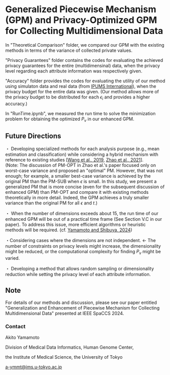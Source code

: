 # Generalized Piecewise Mechanism (GPM) and Privacy-Optimized GPM for Collecting Multidimensional Data

In "Theoretical Comparison" folder, we compared our GPM with the existing methods in terms of the variance of collected private values.

"Privacy Guarantees" folder contains the codes for evaluating the achieved privacy guarantees for the entire (multidimensinal) data, when the privacy level regarding each attribute information was respectively given.

"Accuracy" folder provides the codes for evaluating the utility of our method using simulaton data and real data (from [IPUMS International](https://international.ipums.org/international/)), when the privacy budget for the entire data was given. (Our method allows more of the privacy budget to be distributed for each $\epsilon_i$ and provides a higher accuracy.)

In "RunTime.ipynb", we measured the run time to solve the minimization problem for obtaining the optimized $P_v$ in our enhanced GPM.


## Future Directions

・ Developing specialized methods for each analysis purpose (e.g., mean estimation and classification) while considering a hybrid mechanism with reference to existing studies [[Wang et al., 2019](https://doi.org/10.1109/ICDE.2019.00063), [Zhao et al., 2021](https://doi.org/10.1109/JIOT.2020.3037194)].  
(Note: The discussion of PM-OPT in Zhao et al.'s paper focused only on worst-case variance and proposed an "optimal" PM. However, that was not enough; for example, a smaller best-case variance is achieved by the original PM than the PM-SUB when $\epsilon$ is small. In this study, we present a generalized PM that is more concise (even for the subsequent discussion of enhanced GPM) than PM-OPT and compare it with existing methods theoretically in more detail. Indeed, the GPM achieves a truly smaller variance than the original PM for all $\epsilon$ and $t$.)

・ When the number of dimensions exceeds about $15$, the run time of our enhanced GPM will be out of a practical time frame (See Section V.C in our paper). To address this issue, more efficient algorithms or heuristic methods will be required. (cf. [Yamamoto and Shibuya, 2024](https://arxiv.org/abs/2402.07584))

・Considering cases where the dimensions are not independent. ← The number of constraints on privacy levels might increase, the dimensionality might be reduced, or the computational complexity for finding $P_v$ might be varied.

・ Developing a method that allows random sampling or dimensionality reduction while setting the privacy level of each attribute information.

## Note

For details of our methods and discussion, please see our paper entitled "Generalization and Enhancement of Piecewise Mechanism for Collecting Multidimensional Data" presented at IEEE SpaCCS 2024.

### Contact
Akito Yamamoto

Division of Medical Data Informatics, Human Genome Center,

the Institute of Medical Science, the University of Tokyo

a-ymmt@ims.u-tokyo.ac.jp
